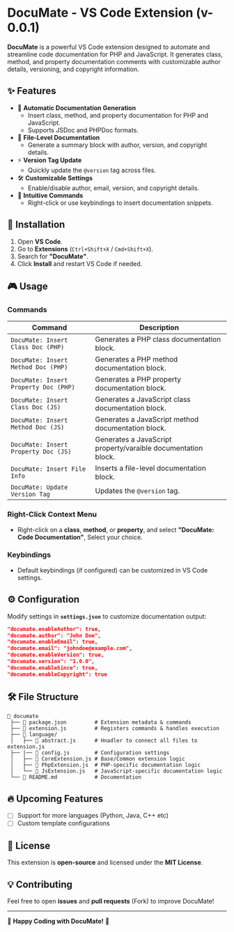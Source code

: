 # DocuMate - VS Code Extension (v-0.0.1)

**DocuMate** is a powerful VS Code extension designed to automate and streamline code documentation for PHP and JavaScript. It generates class, method, and property documentation comments with customizable author details, versioning, and copyright information.

## ✨ Features

- 📌 **Automatic Documentation Generation**
  - Insert class, method, and property documentation for PHP and JavaScript.
  - Supports JSDoc and PHPDoc formats.
- 🎯 **File-Level Documentation**
  - Generate a summary block with author, version, and copyright details.
- ⚡ **Version Tag Update**
  - Quickly update the `@version` tag across files.
- 🛠️ **Customizable Settings**
  - Enable/disable author, email, version, and copyright details.
- 🚀 **Intuitive Commands**
  - Right-click or use keybindings to insert documentation snippets.

## 💌 Installation

1. Open **VS Code**.
2. Go to **Extensions** (`Ctrl+Shift+X` / `Cmd+Shift+X`).
3. Search for **"DocuMate"**.
4. Click **Install** and restart VS Code if needed.

## 🎮 Usage

### **Commands**
| Command | Description |
|---------|-------------|
| `DocuMate: Insert Class Doc (PHP)` | Generates a PHP class documentation block. |
| `DocuMate: Insert Method Doc (PHP)` | Generates a PHP method documentation block. |
| `DocuMate: Insert Property Doc (PHP)` | Generates a PHP property documentation block. |
| `DocuMate: Insert Class Doc (JS)` | Generates a JavaScript class documentation block. |
| `DocuMate: Insert Method Doc (JS)` | Generates a JavaScript method documentation block. |
| `DocuMate: Insert Property Doc (JS)` | Generates a JavaScript property/varaible documentation block. |
| `DocuMate: Insert File Info` | Inserts a file-level documentation block. |
| `DocuMate: Update Version Tag` | Updates the `@version` tag. |

### **Right-Click Context Menu**
- Right-click on a **class**, **method**, or **property**, and select **"DocuMate: Code Documentation"**, Select your choice.

### **Keybindings**
- Default keybindings (if configured) can be customized in VS Code settings.

## ⚙️ Configuration

Modify settings in **`settings.json`** to customize documentation output:

```json
"documate.enableAuthor": true,
"documate.author": "John Doe",
"documate.enableEmail": true,
"documate.email": "johndoe@example.com",
"documate.enableVersion": true,
"documate.version": "1.0.0",
"documate.enableSince": true,
"documate.enableCopyright": true
```

## 🛠️ File Structure

```
📂 documate
 ├── 📝 package.json         # Extension metadata & commands
 ├── 📝 extension.js         # Registers commands & handles execution
 ├── 📂 language/
 │   ├── 📝 abstract.js      # Hnadler to connect all files to extension.js
 ├── |── 📝 config.js        # Configuration settings
 │   ├── 📝 CoreExtension.js # Base/Common extension logic
 │   ├── 📝 PhpExtension.js  # PHP-specific documentation logic
 │   └── 📝 JsExtension.js   # JavaScript-specific documentation logic
 └── 📝 README.md            # Documentation
```

## 🔥 Upcoming Features
- [ ] Support for more languages (Python, Java, C++ etc)
- [ ] Custom template configurations

## 📝 License
This extension is **open-source** and licensed under the **MIT License**.

## 💡 Contributing
Feel free to open **issues** and **pull requests** (Fork) to improve DocuMate!

---

🚀 **Happy Coding with DocuMate!** 🚀